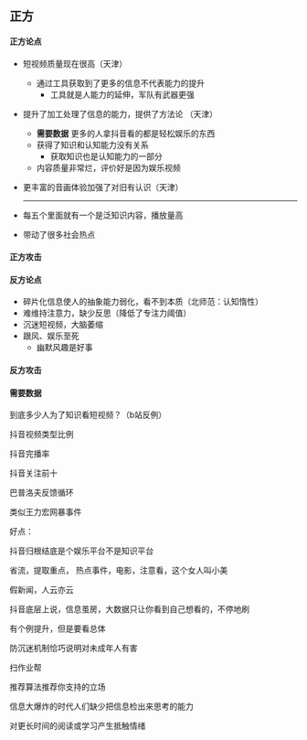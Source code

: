 ## 正方

#### 正方论点

* 短视频质量现在很高（天津）
  * 通过工具获取到了更多的信息不代表能力的提升
    * 工具就是人能力的延伸，军队有武器更强
  
* 提升了加工处理了信息的能力，提供了方法论 （天津）
  * **需要数据** 更多的人拿抖音看的都是轻松娱乐的东西
  * 获得了知识和认知能力没有关系 
    * 获取知识也是认知能力的一部分
  * 内容质量非常烂，评价好是因为娱乐视频
  
* 更丰富的音画体验加强了对旧有认识（天津）

  -------------------------------------------------

* 每五个里面就有一个是泛知识内容，播放量高
* 带动了很多社会热点

#### 正方攻击



#### 反方论点

* 碎片化信息使人的抽象能力弱化，看不到本质（北师范：认知惰性）
* 难维持注意力，缺少反思（降低了专注力阈值）
* 沉迷短视频，大脑萎缩 
* 跟风、娱乐至死
  * 幽默风趣是好事

#### 反方攻击

#### 需要数据

到底多少人为了知识看短视频？（b站反例）

抖音视频类型比例

抖音完播率

抖音关注前十

巴普洛夫反馈循环

类似王力宏网暴事件

好点：

抖音归根结底是个娱乐平台不是知识平台

省流，提取重点， 热点事件，电影，注意看，这个女人叫小美 

假新闻，人云亦云

抖音底层上说，信息茧房，大数据只让你看到自己想看的，不停地刷

有个例提升，但是要看总体 

防沉迷机制恰巧说明对未成年人有害

扫作业帮

推荐算法推荐你支持的立场 

信息大爆炸的时代人们缺少把信息检出来思考的能力

对更长时间的阅读或学习产生抵触情绪



